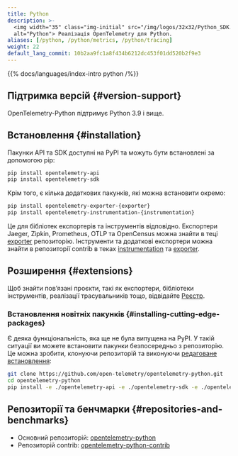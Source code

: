 ```yaml
---
title: Python
description: >-
  <img width="35" class="img-initial" src="/img/logos/32x32/Python_SDK.svg"
  alt="Python"> Реалізація OpenTelemetry для Python.
aliases: [/python, /python/metrics, /python/tracing]
weight: 22
default_lang_commit: 10b2aa9fc1a8f434b6212dc453f01dd520b2f9e3
---
```


{{% docs/languages/index-intro python /%}}

## Підтримка версій {#version-support}

OpenTelemetry-Python підтримує Python 3.9 і вище.

## Встановлення {#installation}

Пакунки API та SDK доступні на PyPI та можуть бути встановлені за допомогою pip:

```sh
pip install opentelemetry-api
pip install opentelemetry-sdk
```

Крім того, є кілька додаткових пакунків, які можна встановити окремо:

```sh
pip install opentelemetry-exporter-{exporter}
pip install opentelemetry-instrumentation-{instrumentation}
```

Це для бібліотек експортерів та інструментів відповідно. Експортери Jaeger, Zipkin, Prometheus, OTLP та OpenCensus можна знайти в теці [exporter](https://github.com/open-telemetry/opentelemetry-python/blob/main/exporter/) репозиторію. Інструменти та додаткові експортери можна знайти в репозиторії contrib в теках [instrumentation](https://github.com/open-telemetry/opentelemetry-python-contrib/tree/main/instrumentation) та [exporter](https://github.com/open-telemetry/opentelemetry-python-contrib/tree/main/exporter).

## Розширення {#extensions}

Щоб знайти повʼязані проєкти, такі як експортери, бібліотеки інструментів, реалізації трасувальників тощо, відвідайте [Реєстр](/ecosystem/registry/?s=python).

### Встановлення новітніх пакунків {#installing-cutting-edge-packages}

Є деяка функціональність, яка ще не була випущена на PyPI. У такій ситуації ви можете встановити пакунки безпосередньо з репозиторію. Це можна зробити, клонуючи репозиторій та виконуючи [редаговане встановлення](https://pip.pypa.io/en/stable/reference/pip_install/#editable-installs):

```sh
git clone https://github.com/open-telemetry/opentelemetry-python.git
cd opentelemetry-python
pip install -e ./opentelemetry-api -e ./opentelemetry-sdk -e ./opentelemetry-semantic-conventions
```

## Репозиторії та бенчмарки {#repositories-and-benchmarks}

- Основний репозиторій: [opentelemetry-python][]
- Репозиторій contrib: [opentelemetry-python-contrib][]

[opentelemetry-python]: https://github.com/open-telemetry/opentelemetry-python
[opentelemetry-python-contrib]: https://github.com/open-telemetry/opentelemetry-python-contrib
